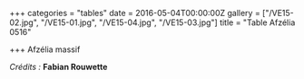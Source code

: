 +++
categories = "tables"
date = 2016-05-04T00:00:00Z
gallery = ["/VE15-02.jpg", "/VE15-01.jpg", "/VE15-04.jpg", "/VE15-03.jpg"]
title = "Table Afzélia 0516"

+++
Afzélia massif

_Crédits :_ **Fabian Rouwette**